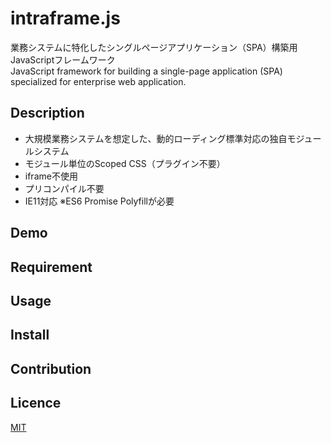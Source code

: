 # intraframe.js
業務システムに特化したシングルページアプリケーション（SPA）構築用JavaScriptフレームワーク  
JavaScript framework for building a single-page application (SPA) specialized for enterprise web application.

## Description
- 大規模業務システムを想定した、動的ローディング標準対応の独自モジュールシステム
- モジュール単位のScoped CSS（プラグイン不要）
- iframe不使用
- プリコンパイル不要
- IE11対応 ※ES6 Promise Polyfillが必要

## Demo

## Requirement

## Usage

## Install

## Contribution

## Licence

[MIT](https://github.com/ht62e/intraframe.js/blob/master/LICENSE)
